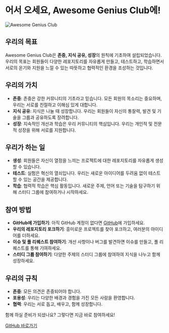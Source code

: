 # 어서 오세요, Awesome Genius Club에!

![Awesome Genius Club](https://your-image-link-here.com)

## 우리의 목표
Awesome Genius Club은 **존중, 지식 공유, 성장**의 원칙에 기초하여 설립되었습니다. 우리의 목표는 회원들이 다양한 레포지토리를 자유롭게 만들고, 테스트하고, 학습하면서 서로의 온기와 지원을 느낄 수 있는 따뜻하고 협력적인 환경을 조성하는 것입니다.

## 우리의 가치
- **존중**: 존중은 강한 커뮤니티의 기초라고 믿습니다. 모든 회원의 목소리는 중요하며, 우리는 서로를 친절하고 이해심 있게 대합니다.
- **지식 공유**: 지식은 나눌 때 성장합니다. 우리는 회원들이 자신의 통찰력, 발견 및 기술을 그룹과 공유하도록 장려합니다.
- **성장**: 지속적인 개선과 학습은 우리 커뮤니티의 핵심입니다. 우리는 개인적 및 전문적 성장을 위해 서로를 지원합니다.

## 우리가 하는 일
- **생성**: 회원들은 자신이 열정을 느끼는 프로젝트에 대한 레포지토리를 자유롭게 생성할 수 있습니다.
- **테스트**: 실험은 혁신의 열쇠입니다. 우리는 새로운 아이디어를 두려움 없이 테스트할 수 있는 공간을 제공합니다.
- **학습**: 협력적 학습은 핵심 활동입니다. 새로운 주제, 언어 또는 기술을 탐구하기 위해 스터디 그룹에 참여하거나 시작하세요.

## 참여 방법
- **GitHub에 가입하기**: 아직 GitHub 계정이 없다면 [GitHub](https://github.com/)에 가입하세요.
- **우리의 레포지토리 포크하기**: 흥미로운 프로젝트를 찾아 포크하고, 여러분의 아이디어를 더하세요.
- **이슈 및 풀 리퀘스트 참여하기**: 개선 사항이나 버그를 발견하면 이슈를 만들고, 풀 리퀘스트를 통해 기여하세요.
- **스터디 그룹 참여하기**: 다양한 주제의 스터디 그룹에 참여하여 지식을 나누고 함께 성장하세요.

## 우리의 규칙
- **존중**: 모든 의견은 존중되어야 합니다.
- **포용성**: 우리는 다양한 배경과 경험을 가진 모든 사람을 환영합니다.
- **협력**: 우리는 서로 돕고, 배우고, 함께 성장합니다.

함께 하실 준비가 되셨나요? 그렇다면 지금 바로 참여하세요!

[GitHub 바로가기](https://github.com/awesome-genius-club)
